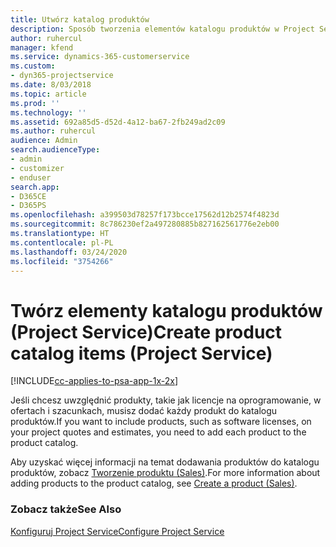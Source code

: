 ```yaml
---
title: Utwórz katalog produktów
description: Sposób tworzenia elementów katalogu produktów w Project Service
author: ruhercul
manager: kfend
ms.service: dynamics-365-customerservice
ms.custom:
- dyn365-projectservice
ms.date: 8/03/2018
ms.topic: article
ms.prod: ''
ms.technology: ''
ms.assetid: 692a85d5-d52d-4a12-ba67-2fb249ad2c09
ms.author: ruhercul
audience: Admin
search.audienceType:
- admin
- customizer
- enduser
search.app:
- D365CE
- D365PS
ms.openlocfilehash: a399503d78257f173bcce17562d12b2574f4823d
ms.sourcegitcommit: 8c786230ef2a497280885b827162561776e2eb00
ms.translationtype: HT
ms.contentlocale: pl-PL
ms.lasthandoff: 03/24/2020
ms.locfileid: "3754266"
---
```

# <a name="create-product-catalog-items-project-service"></a><span data-ttu-id="3493a-103">Twórz elementy katalogu produktów (Project Service)</span><span class="sxs-lookup"><span data-stu-id="3493a-103">Create product catalog items (Project Service)</span></span>

[!INCLUDE[cc-applies-to-psa-app-1x-2x](../includes/cc-applies-to-psa-app-1x-2x.md)]

<span data-ttu-id="3493a-104">Jeśli chcesz uwzględnić produkty, takie jak licencje na oprogramowanie, w ofertach i szacunkach, musisz dodać każdy produkt do katalogu produktów.</span><span class="sxs-lookup"><span data-stu-id="3493a-104">If you want to include products, such as software licenses, on your project quotes and estimates, you need to add each product to the product catalog.</span></span>  
  
 <span data-ttu-id="3493a-105">Aby uzyskać więcej informacji na temat dodawania produktów do katalogu produktów, zobacz [Tworzenie produktu (Sales)](../sales-enterprise/create-product-sales.md).</span><span class="sxs-lookup"><span data-stu-id="3493a-105">For more information about adding products to the product catalog, see [Create a product (Sales)](../sales-enterprise/create-product-sales.md).</span></span>  
  
### <a name="see-also"></a><span data-ttu-id="3493a-106">Zobacz także</span><span class="sxs-lookup"><span data-stu-id="3493a-106">See Also</span></span>  
 [<span data-ttu-id="3493a-107">Konfiguruj Project Service</span><span class="sxs-lookup"><span data-stu-id="3493a-107">Configure Project Service</span></span>](../project-service/configure.md)
